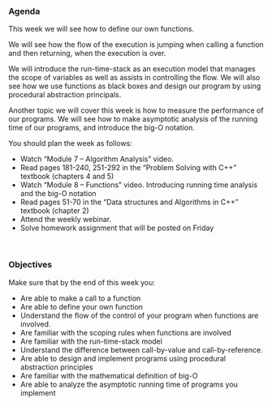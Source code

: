 ### **Agenda**

This week we will see how to define our own functions.

We will see how the flow of the execution is jumping when calling a function and then returning, when the execution is over.

We will introduce the run-time-stack as an execution model that manages the scope of variables as well as assists in controlling the flow.
We will also see how we use functions as black boxes and design our program by using procedural abstraction principals.

Another topic we will cover this week is how to measure the performance of our programs. We will see how to make asymptotic analysis of the running time of our programs, and introduce the big-O notation.

You should plan the week as follows:

- Watch “Module 7 – Algorithm Analysis” video. 
- Read pages 181-240, 251-292 in the “Problem Solving with C++” textbook (chapters 4 and 5)
- Watch “Module 8 – Functions” video. Introducing running time analysis and the big-O notation
- Read pages 51-70 in the “Data structures and Algorithms in C++” textbook (chapter 2)
- Attend the weekly webinar.
- Solve homework assignment that will be posted on Friday 

<br/>

### **Objectives**

Make sure that by the end of this week you:

- Are able to make a call to a function
- Are able to define your own function
- Understand the flow of the control of your program when functions are involved.
- Are familiar with the scoping rules when functions are involved
- Are familiar with the run-time-stack model
- Understand the difference between call-by-value and call-by-reference.
- Are able to design and implement programs using procedural abstraction principles 
- Are familiar with the mathematical definition of big-O
- Are able to analyze the asymptotic running time of programs you implement
